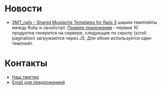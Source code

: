# Новости
* [SMT_rails - Shared Mustache Templates for Rails 3](http://blog.railsware.com/2012/04/12/shared-mustache-templates-for-rails-3/) шарим темплейты между Ruby и JavaScript. [Пример приложения](http://smt-rails-example.herokuapp.com/) - первые 10 продуктов генерится на сервере, следующие по скролу (scroll pagination) загружаются через JS. Для обоих используется один темплейт.

# Контакты
* [Наш твиттер](https://twitter.com/#!/rubynoname)
* [Email для предложенией](mailto:evtuhovich@gmail.com)
